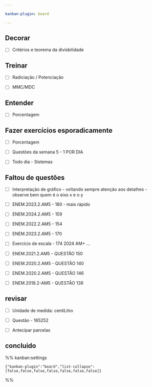 ```yaml
---

kanban-plugin: board

---
```


## Decorar

- [ ] Critérios e teorema da divisbilidade


## Treinar

- [ ] Radiciação / Potenciação
- [ ] MMC/MDC


## Entender

- [ ] Porcentagem


## Fazer exercícios esporadicamente

- [ ] Porcentagem
- [ ] Questões da semana 5 - 1 POR DIA
- [ ] Todo dia - Sistemas


## Faltou de questões

- [ ] Interpretação de gráfico - voltando sempre atenção aos detalhes - observe bem quem é o eixo x e o y
- [ ] ENEM.2023.2.AM5 - 180 - mais rápido
- [ ] ENEM.2024.2.AM5 - 159
- [ ] ENEM.2022.2.AM5 - 154
- [ ] ENEM.2023.2.AM5 - 170
- [ ] Exercício de escala - 174  2024 AM+ ...
- [ ] ENEM.2021.2.AM5 - QUESTÃO 150
- [ ] ENEM.2020.2.AM5 - QUESTÃO 140
- [ ] ENEM.2020.2.AM5 - QUESTÃO 146
- [ ] ENEM.2018.2-AM5 - QUESTÃO 138


## revisar

- [ ] Unidade de medida: centiLitro
- [ ] Questão - 165252
- [ ] Antecipar parcelas


## concluido





%% kanban:settings
```
{"kanban-plugin":"board","list-collapse":[false,false,false,false,false,false,false]}
```
%%
